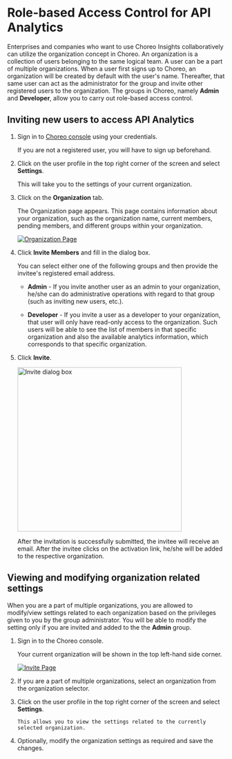 # Role-based Access Control for API Analytics

Enterprises and companies who want to use Choreo Insights collaboratively can utilize the organization concept in Choreo. An organization is a collection of users belonging to the same logical team. A user can be a part of multiple organizations. When a user first signs up to Choreo, an organization will be created by default with the user's name. Thereafter, that same user can act as the administrator for the group and invite other registered users to the organization. The groups in Choreo, namely **Admin** and **Developer**, allow you to carry out role-based access control.

## Inviting new users to access API Analytics

1. Sign in to <a href="https://console.choreo.dev/login/" onclick="appInsights.trackEvent({name: 'apim-docs-api-analytics-role-based-access-control',properties: { utm_source: 'APIM_docs' }});">Choreo console</a> using your credentials. 

     If you are not a registered user, you will have to sign up beforehand.

2. Click on the user profile in the top right corner of the screen and select **Settings**. 
   
     This will take you to the settings of your current organization.

3. Click on the **Organization** tab.

     The Organization page appears. This page contains information about your organization, such as the organization name, current members, pending members, and different groups within your organization.

     [![Organization Page]({{base_path}}/assets/img/observe/organization-page.png)]({{base_path}}/assets/img/observe/organization-page.png)

4. Click **Invite Members** and fill in the dialog box. 

     You can select either one of the following groups and then provide the invitee's registered email address.

     - **Admin** - If you invite another user as an admin to your organization, he/she can do administrative operations with regard to that group (such as inviting new users, etc.).

     - **Developer** -  If you invite a user as a developer to your organization, that user will only have read-only access to the organization. Such users will be able to see the list of members in that specific organization and also the available analytics information, which corresponds to that specific organization.
   
5. Click **Invite**.

     <a href="{{base_path}}/assets/img/observe/invite-dialogue-box.png"><img src="{{base_path}}/assets/img/observe/invite-dialogue-box.png" title="Invite dialog box" width="380"/></a>

     After the invitation is successfully submitted, the invitee will receive an email. After the invitee clicks on the activation link, he/she will be added to the respective organization.

## Viewing and modifying organization related settings

When you are a part of multiple organizations, you are allowed to modify/view settings related to each organization based on the privileges given to you by the group administrator. You will be able to modify the setting only if you are invited and added to the the **Admin** group.

1. Sign in to the Choreo console.
 
     Your current organization will be shown in the top left-hand side corner.

     [![Invite Page]({{base_path}}/assets/img/observe/organization-selector.png)]({{base_path}}/assets/img/observe/organization-selector.png)

2. If you are a part of multiple organizations, select an organization from the organization selector.

3. Click on the user profile in the top right corner of the screen and select **Settings**.

       This allows you to view the settings related to the currently selected organization.

4. Optionally, modify the organization settings as required and save the changes.
